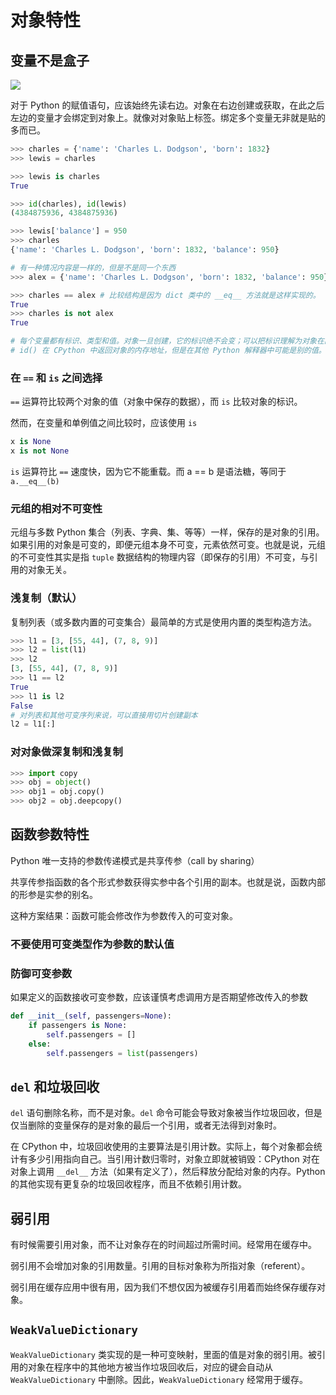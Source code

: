 # 对象特性

## 变量不是盒子

![](https://nzjia-1.oss-cn-shenzhen.aliyuncs.com/20190420003456.png)

对于 Python 的赋值语句，应该始终先读右边。对象在右边创建或获取，在此之后左边的变量才会绑定到对象上。就像对对象贴上标签。绑定多个变量无非就是贴的多而已。

```python
>>> charles = {'name': 'Charles L. Dodgson', 'born': 1832}
>>> lewis = charles

>>> lewis is charles
True

>>> id(charles), id(lewis)
(4384875936, 4384875936)

>>> lewis['balance'] = 950
>>> charles
{'name': 'Charles L. Dodgson', 'born': 1832, 'balance': 950}

# 有一种情况内容是一样的，但是不是同一个东西
>>> alex = {'name': 'Charles L. Dodgson', 'born': 1832, 'balance': 950}

>>> charles == alex	# 比较结构是因为 dict 类中的 __eq__ 方法就是这样实现的。
True
>>> charles is not alex
True

# 每个变量都有标识、类型和值。对象一旦创建，它的标识绝不会变；可以把标识理解为对象在内存中的地址。is 运算符比较两个对象的标识；id() 函数返回对象标识的整数表示
# id() 在 CPython 中返回对象的内存地址，但是在其他 Python 解释器中可能是别的值。关键在于 ID 一定是唯一的数值标注，而且在对象的生命周期中绝不会变。
```

### 在 `==` 和 `is` 之间选择

`==` 运算符比较两个对象的值（对象中保存的数据），而 `is` 比较对象的标识。

然而，在变量和单例值之间比较时，应该使用 `is` 

```python
x is None
x is not None
```

`is` 运算符比 `==` 速度快，因为它不能重载。而 a == b 是语法糖，等同于 `a.__eq__(b)` 

### 元组的相对不可变性

元组与多数 Python 集合（列表、字典、集、等等）一样，保存的是对象的引用。如果引用的对象是可变的，即便元组本身不可变，元素依然可变。也就是说，元组的不可变性其实是指 `tuple` 数据结构的物理内容（即保存的引用）不可变，与引用的对象无关。

### 浅复制（默认）

复制列表（或多数内置的可变集合）最简单的方式是使用内置的类型构造方法。

```python
>>> l1 = [3, [55, 44], (7, 8, 9)]
>>> l2 = list(l1)
>>> l2
[3, [55, 44], (7, 8, 9)]
>>> l1 == l2
True
>>> l1 is l2
False
# 对列表和其他可变序列来说，可以直接用切片创建副本
l2 = l1[:]
```

### 对对象做深复制和浅复制

```python
>>> import copy
>>> obj = object()
>>> obj1 = obj.copy()
>>> obj2 = obj.deepcopy()
```

## 函数参数特性

Python 唯一支持的参数传递模式是共享传参（call by sharing）

共享传参指函数的各个形式参数获得实参中各个引用的副本。也就是说，函数内部的形参是实参的别名。

这种方案结果：函数可能会修改作为参数传入的可变对象。

### 不要使用可变类型作为参数的默认值

### 防御可变参数

如果定义的函数接收可变参数，应该谨慎考虑调用方是否期望修改传入的参数

```python
def __init__(self, passengers=None):
    if passengers is None:
        self.passengers = []
    else:
        self.passengers = list(passengers)
```

## `del` 和垃圾回收

`del` 语句删除名称，而不是对象。`del` 命令可能会导致对象被当作垃圾回收，但是仅当删除的变量保存的是对象的最后一个引用，或者无法得到对象时。

在 CPython 中，垃圾回收使用的主要算法是引用计数。实际上，每个对象都会统计有多少引用指向自己。当引用计数归零时，对象立即就被销毁：CPython 对在对象上调用 `__del__` 方法（如果有定义了），然后释放分配给对象的内存。Python 的其他实现有更复杂的垃圾回收程序，而且不依赖引用计数。

## 弱引用

有时候需要引用对象，而不让对象存在的时间超过所需时间。经常用在缓存中。

弱引用不会增加对象的引用数量。引用的目标对象称为所指对象（referent）。

弱引用在缓存应用中很有用，因为我们不想仅因为被缓存引用着而始终保存缓存对象。

## `WeakValueDictionary`

`WeakValueDictionary` 类实现的是一种可变映射，里面的值是对象的弱引用。被引用的对象在程序中的其他地方被当作垃圾回收后，对应的键会自动从 `WeakValueDictionary` 中删除。因此，`WeakValueDictionary` 经常用于缓存。

